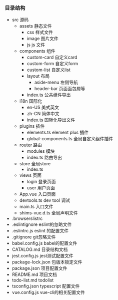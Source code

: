 ### 目录结构
- src 源码
  - assets 静态文件 
    - css 样式文件
    - image 图片文件
    - js js 文件
  - components 组件
    - custom-card 自定义card
    - custom-form 自定义form
    - custom-list 自定义list
    - layout 布局
      - aside-menu 左侧导航
      - header-bar 页面面包屑等
    - index.ts 公共组件导出
  - i18n 国际化
    - en-US 美式英文
    - zh-CN 简体中文
    - index.ts 国际化导出文件
  - plugins 插件
    - elements.ts element plus 插件
    - global-components.ts 全局自定义组件插件
  - router 路由
    - modules 模块
    - index.ts 路由导出
  - store 全局store
    - index.ts 
  - views 页面
    - login 登录页面
    - user 用户页面
  - App.vue 入口页面
  - devtools.ts dev tool 调试
  - main.ts 入口文件
  - shims-vue.d.ts 全局声明文件
- .browserslistrc 
- .eslintignore eslint的忽略文件
- .eslintrc.js eslint 的配置文件
- .gitignore git忽略文件
- babel.config.js babel的配置文件
- CATALOG.md 目录结构文档
- jest.config.js jest测试配置文件
- package-lock.json 包版本锁定文件
- package.json 项目配置文件
- README.md 项目文档
- todo-list.md todolist
- tsconfig.json typescript 配置文件
- vue.config.js vue-cli的相关配置文件